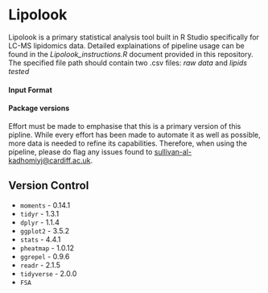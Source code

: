 # Lipolook

Lipolook is a primary statistical analysis tool built in R Studio specifically for LC-MS lipidomics data. 
Detailed explainations of pipeline usage can be found in the *Lipolook_instructions.R* document provided in this repository.
The specified file path should contain two .csv files: *raw data* and *lipids tested*

#### Input Format

#### Package versions


Effort must be made to emphasise that this is a primary version of this pipline. While every effort has been made to automate it as well as possible, more data is needed to refine its capabilities. Therefore, when using the pipeline, please do flag any issues found to sullivan-al-kadhomiyj@cardiff.ac.uk. 

## Version Control

* `moments` - 0.14.1
* `tidyr` - 1.3.1
* `dplyr` - 1.1.4
* `ggplot2` - 3.5.2
* `stats` - 4.4.1
* `pheatmap` - 1.0.12
* `ggrepel` - 0.9.6
* `readr` - 2.1.5
* `tidyverse` - 2.0.0
* `FSA`
